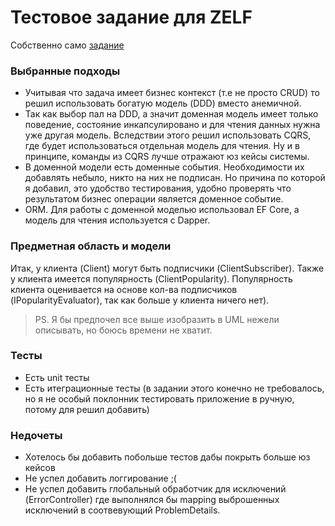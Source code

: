 # Тестовое задание для ZELF
Собственно само [задание](https://docs.google.com/document/d/1cQSs8dmYDCZT8HzZW7L7P-hsjrdAhGWM0qy174lkkZs/edit)

### Выбранные подходы
- Учитывая что задача имеет бизнес контекст (т.е не просто CRUD) то решил использовать богатую модель (DDD) вместо анемичной.
- Так как выбор пал на DDD, а значит доменная модель имеет только поведение, состояние инкапсулировано и для чтения данных нужна уже другая модель. 
Вследствии этого решил использовать CQRS, где будет использоваться отдельная модель для чтения. Ну и в принципе, команды из CQRS лучше отражают юз кейсы системы.
- В доменной модели есть доменные события. Необходимости их добавлять небыло, никто на них не подписан. Но причина по которой я добавил, это удобство тестирования, 
удобно проверять что результатом бизнес операции является доменное событие.
- ORM. Для работы с доменной моделью использовал EF Core, а модель для чтения используется с Dapper.

### Предметная область и модели
Итак, у клиента (Client) могут быть подписчики (ClientSubscriber). 
Также у клиента имеется популярность (ClientPopularity). Популярность клиента оценивается на основе кол-ва подписчиков (IPopularityEvaluator), так как больше у клиента ничего нет).

> PS. Я бы предпочел все выше изобразить в UML нежели описывать, но боюсь времени не хватит.

### Тесты
- Есть unit тесты
- Есть итеграционные тесты (в задании этого конечно не требовалось, но я не особый поклонник тестировать приложение в ручную, потому для решил добавить)

### Недочеты
- Хотелось бы добавить побольше тестов дабы покрыть больше юз кейсов
- Не успел добавить логгирование ;(
- Не успел добавить глобальный обработчик для исключений (ErrorController) где выполнялся бы mapping выброшенных исключений в соотвевующий ProblemDetails.
